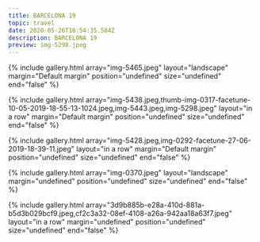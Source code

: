 ```yaml
---
title: BARCELONA 19
topic: travel
date: 2020-05-26T16:54:35.584Z
description: BARCELONA 19
preview: img-5298.jpeg
---
```

{% include gallery.html array="img-5465.jpeg" layout="landscape" margin="Default margin" position="undefined" size="undefined" end="false" %}

{% include gallery.html array="img-5438.jpeg,thumb-img-0317-facetune-10-05-2019-18-55-13-1024.jpeg,img-5443.jpeg,img-5298.jpeg" layout="in a row" margin="Default margin" position="undefined" size="undefined" end="false" %}

{% include gallery.html array="img-5428.jpeg,img-0292-facetune-27-06-2019-18-39-11.jpeg" layout="in a row" margin="Default margin" position="undefined" size="undefined" end="false" %}

{% include gallery.html array="img-0370.jpeg" layout="landscape" margin="undefined" position="undefined" size="undefined" end="false" %}

{% include gallery.html array="3d9b885b-e28a-410d-881a-b5d3b029bcf9.jpeg,cf2c3a32-08ef-4108-a26a-942aa18a63f7.jpeg" layout="in a row" margin="undefined" position="undefined" size="undefined" end="false" %}